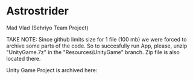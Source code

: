# Astrostrider
Mad Vlad (Sehriyo Team Project)

TAKE NOTE: Since github limits size for 1 file (100 mb) we were forced to archive some parts of the code. So to succesfully run App, please, unzip "UnityGame.7z" in the "Resources\UnityGame" branch. Zip file is also located there.

Unity Game Project is archived here: 
